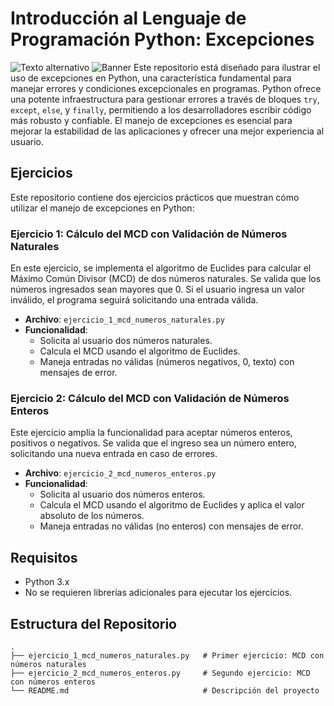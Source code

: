 # Introducción al Lenguaje de Programación Python: Excepciones
![Texto alternativo](https://aimlc-iitd.netlify.app/static/4650c83fda861c4ab6275175573643a1/361cf/featured_python.png)
![Banner]([https://example.com/path/to/your/banner-image.jpg](https://th.bing.com/th/id/R.c85d345b73d77609498c2a3a41365b03?rik=f6Kxk3eZEPaRKA&pid=ImgRaw&r=0))
Este repositorio está diseñado para ilustrar el uso de excepciones en Python, una característica fundamental para manejar errores y condiciones excepcionales en programas. Python ofrece una potente infraestructura para gestionar errores a través de bloques `try`, `except`, `else`, y `finally`, permitiendo a los desarrolladores escribir código más robusto y confiable. El manejo de excepciones es esencial para mejorar la estabilidad de las aplicaciones y ofrecer una mejor experiencia al usuario.

## Ejercicios

Este repositorio contiene dos ejercicios prácticos que muestran cómo utilizar el manejo de excepciones en Python:

### Ejercicio 1: Cálculo del MCD con Validación de Números Naturales

En este ejercicio, se implementa el algoritmo de Euclides para calcular el Máximo Común Divisor (MCD) de dos números naturales. Se valida que los números ingresados sean mayores que 0. Si el usuario ingresa un valor inválido, el programa seguirá solicitando una entrada válida.

- **Archivo**: `ejercicio_1_mcd_numeros_naturales.py`
- **Funcionalidad**: 
  - Solicita al usuario dos números naturales.
  - Calcula el MCD usando el algoritmo de Euclides.
  - Maneja entradas no válidas (números negativos, 0, texto) con mensajes de error.

### Ejercicio 2: Cálculo del MCD con Validación de Números Enteros

Este ejercicio amplía la funcionalidad para aceptar números enteros, positivos o negativos. Se valida que el ingreso sea un número entero, solicitando una nueva entrada en caso de errores.

- **Archivo**: `ejercicio_2_mcd_numeros_enteros.py`
- **Funcionalidad**:
  - Solicita al usuario dos números enteros.
  - Calcula el MCD usando el algoritmo de Euclides y aplica el valor absoluto de los números.
  - Maneja entradas no válidas (no enteros) con mensajes de error.

## Requisitos

- Python 3.x
- No se requieren librerías adicionales para ejecutar los ejercicios.

## Estructura del Repositorio

```plaintext
.
├── ejercicio_1_mcd_numeros_naturales.py   # Primer ejercicio: MCD con números naturales
├── ejercicio_2_mcd_numeros_enteros.py     # Segundo ejercicio: MCD con números enteros
└── README.md                              # Descripción del proyecto
